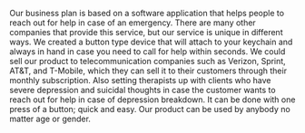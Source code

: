 
Our business plan is based on a software application that helps people to reach out for help in case of an emergency. There are many other companies that provide this service, but our service is unique in different ways. We created a button type device that will attach to your keychain and always in hand in case you need to call for help within seconds. We could sell our product to telecommunication companies such as Verizon, Sprint, AT&T, and T-Mobile, which they can sell it to their customers through their monthly subscription. Also setting therapists up with clients who have severe depression and suicidal thoughts in case the customer wants to reach out for help in case of depression breakdown. It can be done with one press of a button; quick and easy. Our product can be used by anybody no matter age or gender.  
